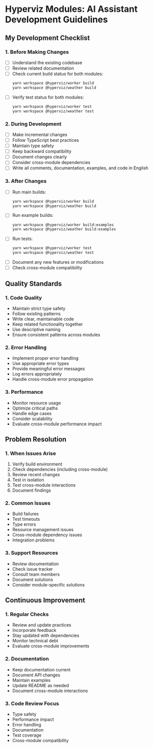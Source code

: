 # Hyperviz Modules: AI Assistant Development Guidelines

## My Development Checklist

### 1. Before Making Changes

- [ ] Understand the existing codebase
- [ ] Review related documentation
- [ ] Check current build status for both modules:
  ```bash
  yarn workspace @hyperviz/worker build
  yarn workspace @hyperviz/weather build
  ```
- [ ] Verify test status for both modules:
  ```bash
  yarn workspace @hyperviz/worker test
  yarn workspace @hyperviz/weather test
  ```

### 2. During Development

- [ ] Make incremental changes
- [ ] Follow TypeScript best practices
- [ ] Maintain type safety
- [ ] Keep backward compatibility
- [ ] Document changes clearly
- [ ] Consider cross-module dependencies
- [ ] Write all comments, documentation, examples, and code in English

### 3. After Changes

- [ ] Run main builds:
  ```bash
  yarn workspace @hyperviz/worker build
  yarn workspace @hyperviz/weather build
  ```
- [ ] Run example builds:
  ```bash
  yarn workspace @hyperviz/worker build:examples
  yarn workspace @hyperviz/weather build:examples
  ```
- [ ] Run tests:
  ```bash
  yarn workspace @hyperviz/worker test
  yarn workspace @hyperviz/weather test
  ```
- [ ] Document any new features or modifications
- [ ] Check cross-module compatibility

## Quality Standards

### 1. Code Quality

- Maintain strict type safety
- Follow existing patterns
- Write clear, maintainable code
- Keep related functionality together
- Use descriptive naming
- Ensure consistent patterns across modules

### 2. Error Handling

- Implement proper error handling
- Use appropriate error types
- Provide meaningful error messages
- Log errors appropriately
- Handle cross-module error propagation

### 3. Performance

- Monitor resource usage
- Optimize critical paths
- Handle edge cases
- Consider scalability
- Evaluate cross-module performance impact

## Problem Resolution

### 1. When Issues Arise

1. Verify build environment
2. Check dependencies (including cross-module)
3. Review recent changes
4. Test in isolation
5. Test cross-module interactions
6. Document findings

### 2. Common Issues

- Build failures
- Test timeouts
- Type errors
- Resource management issues
- Cross-module dependency issues
- Integration problems

### 3. Support Resources

- Review documentation
- Check issue tracker
- Consult team members
- Document solutions
- Consider module-specific solutions

## Continuous Improvement

### 1. Regular Checks

- Review and update practices
- Incorporate feedback
- Stay updated with dependencies
- Monitor technical debt
- Evaluate cross-module improvements

### 2. Documentation

- Keep documentation current
- Document API changes
- Maintain examples
- Update README as needed
- Document cross-module interactions

### 3. Code Review Focus

- Type safety
- Performance impact
- Error handling
- Documentation
- Test coverage
- Cross-module compatibility
